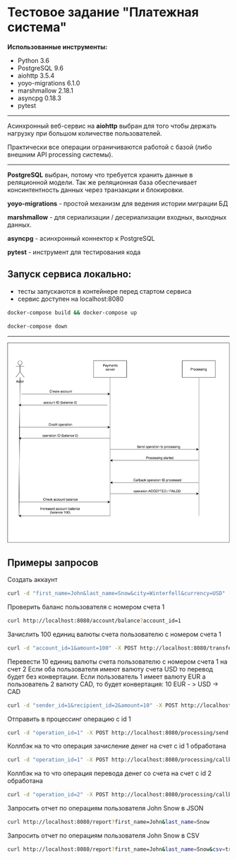 # Тестовое задание "Платежная система"

**Использованные инструменты:**

- Python 3.6
- PostgreSQL 9.6
- aiohttp 3.5.4
- yoyo-migrations 6.1.0
- marshmallow 2.18.1
- asyncpg 0.18.3
- pytest
---
Асинхронный веб-сервис на **aiohttp** выбран для того чтобы держать нагрузку при большом количестве пользователей.

Практически все операции ограничиваются работой с базой (либо внешним API processing системы).

---

**PostgreSQL** выбран, потому что требуется хранить данные в реляционной модели.
Так же реляционная база обеспечивает консинтентность данных через транзакции и блокировки.
 
**yoyo-migrations** - простой механизм для ведения истории миграции БД

**marshmallow**  - для сериализации / десериализации входных, выходных данных.

**asyncpg** - асинхронный коннектор к PostgreSQL

**pytest** - инструмент для тестирования кода


## Запуск сервиса локально:
- тесты запускаются в контейнере перед стартом сервиса
- сервис доступен на localhost:8080
```bash
docker-compose build && docker-compose up
```

```bash
docker-compose down
```

---

![alt text](Diagram.png)

## Примеры запросов

Создать аккаунт
```bash
curl -d "first_name=John&last_name=Snow&city=Winterfell&currency=USD" -X POST http://localhost:8080/account/create
```

Проверить баланс пользователя с номером счета 1
```bash
curl http://localhost:8080/account/balance?account_id=1
```

Зачислить 100 единиц валюты счета пользователю с номером счета 1
```bash
curl -d "account_id=1&amount=100" -X POST http://localhost:8080/transfers/credit
```

Перевести 10 единиц валюты счета пользователю с номером счета 1 на счет 2
Если оба пользователя имеют валюту счета USD то перевод будет без конвертации.
Если пользователь 1 имеет валюту EUR а пользователь 2 валюту CAD, то будет конвертация:
10 EUR - > USD -> CAD
```bash
curl -d "sender_id=1&recipient_id=2&amount=10" -X POST http://localhost:8080/transfers/transfer
```

Отправить в процессинг операцию с id 1
```bash
curl -d "operation_id=1" -X POST http://localhost:8080/processing/send
```

Коллбэк на то что операция зачисление денег на счет с id 1 обработана
```bash
curl -d "operation_id=1" -X POST http://localhost:8080/processing/callback/credit
```

Коллбэк на то что операция перевода денег со счета на счет с id 2 обработана
```bash
curl -d "operation_id=2" -X POST http://localhost:8080/processing/callback/transfer
```

Запросить отчет по операциям пользователя John Snow в JSON
```bash
curl http://localhost:8080/report?first_name=John&last_name=Snow
```

Запросить отчет по операциям пользователя John Snow в CSV
```bash
curl http://localhost:8080/report?first_name=John&last_name=Snow&csv=true
```